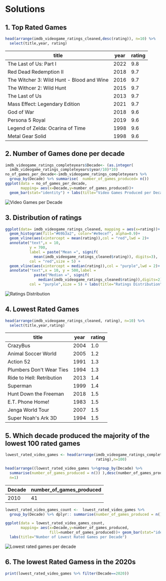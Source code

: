 # Solutions
## 1. Top Rated Games
````r
head(arrange(imdb_videogame_ratings_cleaned,desc(rating)), n=10) %>%
  select(title,year, rating)
  ````
  
| title                                     | year | rating |
| ----------------------------------------- | ---- | ------ |
| The Last of Us: Part I                    | 2022 | 9.8    |
| Red Dead Redemption II                    | 2018 | 9.7    |
| The Witcher 3: Wild Hunt - Blood and Wine | 2016 | 9.7    |
| The Withcer 2: Wild Hunt                  | 2015 | 9.7    |
| The Last of Us                            | 2013 | 9.7    |
| Mass Effect: Legendary Edition            | 2021 | 9.7    |
| God of War                                | 2018 | 9.6    |
| Persona 5 Royal                           | 2019 | 9.6    |     
| Legend of Zelda: Ocarina of Time          | 1998 | 9.6    |
| Metal Gear Solid                          | 1998 | 9.6    | 

## 2. Number of Games done per decade
````r
imdb_videogame_ratings_completeyears$Decade<- (as.integer(
  imdb_videogame_ratings_completeyears$year/10)*10)
no_of_games_per_decade<-imdb_videogame_ratings_completeyears %>%
  group_by(Decade) %>% summarise(  number_of_games_produced= n())
ggplot(data = no_of_games_per_decade,
       mapping= aes(x=Decade,y=number_of_games_produced))+
  geom_bar(stat="identity") + labs(title="Video Games Produced per Decade")
 ````
 
 ![Video Games per Decade](https://user-images.githubusercontent.com/88348888/210440405-f753fd7b-741e-4448-8672-60cc110f4cbc.jpeg)

## 3. Distribution of ratings
````r
ggplot(data= imdb_videogame_ratings_cleaned, mapping = aes(x=rating))+
  geom_histogram(fill="#69b3a2", color="#e9ecef", alpha=0.9)+
  geom_vline(aes(xintercept = mean(rating)),col = "red",lwd = 2)+ 
  annotate("text",x = 10,
           y = 700,
           label = paste("Mean =", signif(
             mean(imdb_videogame_ratings_cleaned$rating)), digits=3),
           col = "red",size = 5) + 
  geom_vline(aes(xintercept = median(rating)),col = "purple",lwd = 2)+ 
  annotate("text",x = 10, y = 500,label = 
             paste("Median =", signif(
               median(imdb_videogame_ratings_cleaned$rating)),digits=2),
           col = "purple",size = 5) + labs(title="Ratings Distribution")
  ````
  
  ![Ratings Distribution](https://user-images.githubusercontent.com/88348888/210443723-202267db-18a0-48d2-94e6-7d09ac405b75.jpeg)

## 4. Lowest Rated Games
````r
head(arrange(imdb_videogame_ratings_cleaned, rating), n=10) %>%
  select(title,year,rating)
 ````
 
| title                     | year | rating |
| ------------------------- | ---- | ------ |
| CrazyBus                  | 2004 | 1.0    |
| Animal Soccer World       | 2005 | 1.2    |
| Action 52                 | 1991 | 1.3    |
| Plumbers Don't Wear Ties  | 1994 | 1.3    |
| Ride to Hell: Retribution | 2013 | 1.4    |
| Superman                  | 1999 | 1.4    |
| Hunt Down the Freeman     | 2018 | 1.5    |
| E.T. Phone Home!          | 1983 | 1.5    |     
| Jenga World Tour          | 2007 | 1.5    |
| Super Noah's Ark 3D       | 1994 | 1.5    | 

## 5. Which decade produced the majority of the lowest 100 rated games
````r
lowest_rated_video_games <- head(arrange(imdb_videogame_ratings_completeyears,
                                         rating),n=100)

head(arrange((lowest_rated_video_games %>%group_by(Decade) %>% 
  summarise(number_of_games_produced = n()) ),desc(number_of_games_produced)),
  n=1)
 ````
| Decade | number_of_games_produced |
| ------ | ------------------------ |
| 2010   | 41                       |


````r
lowest_rated_video_games_count <-  lowest_rated_video_games %>%
  group_by(Decade) %>% dplyr:: summarise(number_of_games_produced = n())

ggplot(data = lowest_rated_video_games_count,
       mapping= aes(x=Decade,y=number_of_games_produced, 
                    fill=number_of_games_produced))+ geom_bar(stat="identity") + 
  labs(title="Number of Lowest Rated Games per Decade")
 ````
 
 ![Lowest rated games per decade](https://user-images.githubusercontent.com/88348888/210457874-9842b559-b897-415f-aeb4-4f8e1445be48.jpeg)

 ## 6. The lowest Rated Gamess in the 2020s
 ````r
 print(lowest_rated_video_games %>% filter(Decade==2020))
  ````
  
  
  
